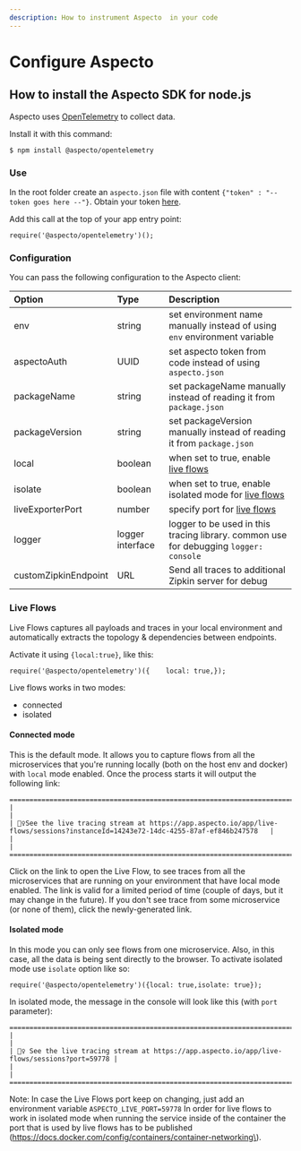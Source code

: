```yaml
---
description: How to instrument Aspecto  in your code
---
```


# Configure Aspecto

## How to install the Aspecto SDK for node.js

Aspecto uses [OpenTelemetry](www.opentelemetry.io) to collect data. 

Install it with this command:

```
$ npm install @aspecto/opentelemetry
```

### Use

In the root folder create an `aspecto.json` file with content `{"token" : "-- token goes here --"}`. Obtain your token [here](https://app.aspecto.io/app/integration).

Add this call at the top of your app entry point:

```text
require('@aspecto/opentelemetry')();
```

### Configuration

You can pass the following configuration to the Aspecto client:

| Option | Type | Description |
| :--- | :--- | :--- |
| env | string | set environment name manually instead of using `env` environment variable |
| aspectoAuth | UUID | set aspecto token from code instead of using `aspecto.json` |
| packageName | string | set packageName manually instead of reading it from `package.json` |
| packageVersion | string | set packageVersion manually instead of reading it from `package.json` |
| local | boolean | when set to true, enable [live flows](https://www.npmjs.com/package/@aspecto/opentelemetry#live-flows) |
| isolate | boolean | when set to true, enable isolated mode for [live flows](https://www.npmjs.com/package/@aspecto/opentelemetry#live-flows) |
| liveExporterPort | number | specify port for [live flows](https://www.npmjs.com/package/@aspecto/opentelemetry#live-flows) |
| logger | logger interface | logger to be used in this tracing library. common use for debugging `logger: console` |
| customZipkinEndpoint | URL | Send all traces to additional Zipkin server for debug |

### Live Flows

Live Flows captures all payloads and traces in your local environment and automatically extracts the topology & dependencies between endpoints. 

Activate it using `{local:true}`, like this:

```text
require('@aspecto/opentelemetry')({    local: true,});
```

Live flows works in two modes:

* connected
* isolated

#### Connected mode

This is the default mode. It allows you to capture flows from all the microservices that you're running locally \(both on the host env and docker\) with `local` mode enabled. Once the process starts it will output the following link:

```text
=====================================================================================================================================
|                                                                                                                                   |
| 🕵️‍♀️See the live tracing stream at https://app.aspecto.io/app/live-flows/sessions?instanceId=14243e72-14dc-4255-87af-ef846b247578   |
|                                                                                                                                   |
=====================================================================================================================================
```

Click on the link to open the Live Flow, to see traces from all the microservices that are running on your environment that have local mode enabled. The link is valid for a limited period of time \(couple of days, but it may change in the future\). If you don't see trace from some microservice \(or none of them\), click the newly-generated link.

#### Isolated mode

In this mode you can only see flows from one microservice. Also, in this case, all the data is being sent directly to the browser. To activate isolated mode use `isolate` option like so:

```text
require('@aspecto/opentelemetry')({local: true,isolate: true});
```

In isolated mode, the message in the console will look like this \(with `port` parameter\):

```text
===============================================================================================
|                                                                                             |
| 🕵️‍♀️ See the live tracing stream at https://app.aspecto.io/app/live-flows/sessions?port=59778 |
|                                                                                             |
===============================================================================================
```

Note: In case the Live Flows port keep on changing, just add an environment variable `ASPECTO_LIVE_PORT=59778` In order for live flows to work in isolated mode when running the service inside of the container the port that is used by live flows has to be published \(https://docs.docker.com/config/containers/container-networking\).  


